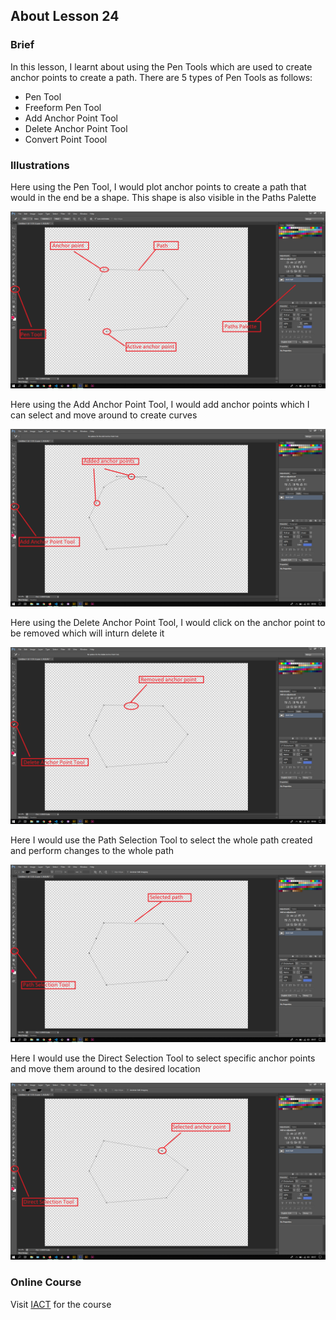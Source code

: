 ## About Lesson 24

### Brief
In this lesson, I learnt about using the Pen Tools which are used to create anchor points to create a path. There are 5 types of Pen Tools as follows:
- Pen Tool
- Freeform Pen Tool
- Add Anchor Point Tool
- Delete Anchor Point Tool
- Convert Point Toool

### Illustrations
Here using the Pen Tool, I would plot anchor points to create a path that would in the end be a shape. This shape is also visible in the Paths Palette

![Illustration Example](../assets/images/illustration30.png)

Here using the Add Anchor Point Tool, I would add anchor points which I can select and move around to create curves

![Illustration Example](../assets/images/illustration31.png)

Here using the Delete Anchor Point Tool, I would click on the anchor point to be removed which will inturn delete it

![Illustration Example](../assets/images/illustration32.png)

Here I would use the Path Selection Tool to select the whole path created and perform changes to the whole path

![Illustration Example](../assets/images/illustration33.png)

Here I would use the Direct Selection Tool to select specific anchor points and move them around to the desired location

![Illustration Example](../assets/images/illustration34.png)

### Online Course
Visit [IACT](https://iact.ie) for the course